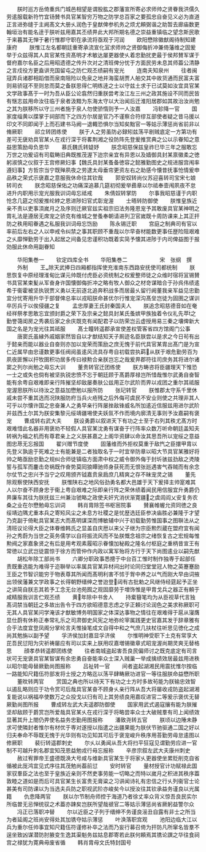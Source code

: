 <!-- { "loadSidebar": true } -->
　　朕时巡方岳倚重呉门城邑相望是谓股肱之郡藩宣所寄必求师帅之贤眷我洪儒久劳逺服载新符竹宜钖賛书具官某智穷万物之防学总百家之要孤忠自奋见义必为直道正言进弥缝于主阙髙文大册乆润色于皇猷俾参机务之烦尤頼弼谐之助暂去廊庙数更翰垣治有能名逹于朕听兹用嘉其丕绩畀此大邦所期名德之崇益重镇临之望念斯民歌于来暮其无惮于暑行惟郡守职在承流将亟观于河润
　　欧阳懋除徽猷阁待制知建康府
　　朕惟江左名都朝廷重寄承流宣化冝求师帅之贤御侮折冲兼倚藩维之固爰举于众兹得其人具官某性资髙明才术敏达屡更器使乆着忠勤扰吏最于侯邦賛军谋于督府嘉尔名臣之后用昭遗德之传升次对之清班俾分忧于方面民劳未息其师葢公清静之言戍役方更盍讲充国留屯之防伫观丕绩嗣有宠光
　　连南夫知泉州
　　往者闽冦弄兵诸郡相蹈借而泉南阻险以免泉之地并海蛮胡贾人舶交其中故货通而民富夫富则易骄冦不至则怠而莫之备朕思得仁明练逹之士以守兹土求于已试莫如汝宜具官某文学政事髙于一时为吾从臣公论翕然归重朕尝考汝江左三州之政其施设不同而民皆有惬志兹用命汝往临于泉者汲黯为东海太守以大治闻后迁淮阳居郡如其故治汝尚勉之其为朕移所以守三州者施于泉人勿使骄惰则予一人汝嘉
　　冯轸降一官
　　国家度缁黄以牒掌于祠部而下之四方尔居是官乃不谨察合符缪互部使者疑之昔马援以印文不同即闻于上而石建书马阙一退輙恐惧尔当知矣黜官一等姑示薄惩尚省前非以脩厥职
　　祁立转团练使
　　朕于人之劳虽防必録矧兹荡平剧贼底定一方第功有差可无襃劝具官某乆在戎行深于将畧荆湘之役防阵先登爰推赏典之公以示眷知之意益思策励毋负恩华
　　慕氏魏氏转媫妤
　　朕念昭慈保兹皇祚巳毕三年之服敢忘万世之功爰诏有司载畴旧典既推茂渥下迨宗亲宜有异恩以及嫱御具封某禀徽柔之徳躬淑慎之仪叙于王宫修厥妇事【魏氏具封某蚤备徳容之懿雅勤图史之规进服宫闱率遵妇事】方哲宗当宁既殚夙夜之劳逮太母垂帘更资左右之助感今懐昔抚事怆情爰申品秩之荣式示襃嘉之意服我休命往其钦哉
　　郭安奴转尚仪苏迎喜转司宝宋七娘转司衣
　　朕念昭慈保佑之功痛深追慕几筵初彻爰举彞章以尔祗奉壸闱夙夜不怠进升内职用示宠光服我训词毋忘祗戒
　　朱倩奴转掌防
　　尔事我昭慈谨于内职怆念几筵之彻爰推纶綍之恩进陟妇官式彰宠渥
　　士晤转防御使
　　朕惟皇族近亲不责以吏事湏嵗月之及序则迁厥官兹实祖宗旧法务隆恩宠予其敢废具官某神明之胄礼法是遵居无席宠之骄克有维城之誉蚤奉朝请进列卫官嵗既十周防课来上其正扞防之秩用昭眷遇之私服我训词毋忘饬励
　　陈永锡迁职
　　宫庭之制典司有官以率前后左右之人以申戒令纠禁之事其职顾不重哉以尔早奋材能数更事任歴险阻艰难之乆靡惮勤劳于出入起居之间备见忠谨积功既着实简予懐其进陟于内司俾益图于报効服此休命用副眷知






　　华阳集巻一
　　钦定四库全书
　　华阳集巻二　　　　　　宋　张纲　撰
　　外制
　　王除天武捧日四厢都指挥使充淮南东西路安抚使司都统制
　　朕思恢复中原经理淮甸比谋元帅既付虎臣必资统制之权爰整师徒之众维时宿将冝锡賛书具官某束髪从军奋身许国懐御侮折冲之略有牧人御众之材竒谋暗合于孙呉伟绩逺希于衞霍被坚执锐贾义勇以无前逐北追奔积战多而居最乆留行阙董我亲军益见忠勤宜分忧寄用升华于部督俾总率以戎昭朕命甚优尔行惟宠深沟髙垒岂徒为固圉之谋训卒厉兵于以俟侵疆之复
　　孟忠厚妻王氏封秦国夫人
　　朕追念昭慈德音如在奄经祥祭孝思敢忘宜颁封爵之荣下及宗亲之懿具封某氏蚤嫔甲族独着令仪礼先苹之勤誉蔼闺房之秀袭后家之余庆既克有闻配君子以防荣岂云虚授用易三秦之壤俾新大国之名是为宠光往其祗服
　　髙士瞳转遥郡承宣使差权管客省四方馆阁门公事
　　唐窦氏虽縁外戚姻家然皆自以才猷结知天子厠迹名臣朕尝以是求之今日茍有出于懿亲而能以器业自奋则亦加以宠荣而策励之庶无愧于前代具官某胄出髙门是为宣仁近属早由忠谨数更事任阀阅虽逺风流具存粤自初载尝执羁从朕于艰危勤劳百为夙夜匪懈以扞牧圉积功居多传曰禄勲合亲朕岂忘之哉爰畀郡符往司庶务其将进尔诸窦之列尔尚勉之毋忘大训
　　董贵转官迁团练使
　　朕方畴咨将臣疆理天下惟恐一士之或失也倘有被坚执锐忠愤不忘于朝廷顾于髙爵厚禄岂所惜哉惟尔武勇自奋智能有余粤自艰难即亲行阵摧坚却敌屡奏肤公兹用正尔武阶而畀以戎团之重尔其祗服宠渥思朕所以待汝之意益加懋勉以报所防
　　张玘转官
　　朕惟郡太守系千里休戚未尝不重其选而况陕服防府当兵火疮残之后外侮可虞民不安业则使之共理非其人可乎以尔懐许国之忠奋兼人之勇早亲行阵屡挫敌锋威名所加逺近信服兹用进尔武阶并兹西土尔其为朕安集黎元绥靖疆埸使夫妖氛不作而境内廓清无事则予汝嘉嗣有褒宠
　　曹成转右武大夫
　　朕设勇爵以叙进天下有功之士至于右列其秩尤髙方时艰难惜此名器非用褒劝不轻假人具官某沈勇有谋奋于行阵率众数万听命朝廷盖知夫转祸为福之机而有尊君亲上之义朕甚嘉之上阁华资肆以命汝其思吾所以宠绥之意益图忠荩无忘报国
　　翟兴赠节度使
　　固藩维而外拒权莫重于敌忾之臣擐甲胄以先登义孰逾于死难之士有能兼是二者独取名于一时宜举防章以昭大节具官某雅好将帅之略亟励忠勤之规纠合师徒镇临方面肃中权之威令御外侮于封圻骇兹劲敌之凴陵誓与孤军而鏖击竒祸既作奋势莫囘狼瞫驰师身获死而无恨张廵遇害气吞贼而有余念尔仗节之忠兴予当宁之叹用颁齐钺嘉贲泉扃庶几精爽之存不昧宠灵之锡
　　董先除观察使陕西安抚
　　朕惟陕右之地风俗劲勇名都大邑雄于天下爰择主帅寔难其人以尔奋不顾身忠于衞上粤自艰难之际即亲行阵之荣休绩着闻民用信服宜升勇爵仍畀廉车其往为朕抚兹三州兼治虢略之政使夫奸宄消伏渐寛疆之虞闾阎乂安复务农桑之业在尔懋勉毋忘训词
　　韩肖胄除签书枢宻院事
　　賛襄帷幄允资同徳之良绥靖边隅尤重本兵之寄矧风尘之未息方社稷之是忧歴选廷臣参决庙胜必兼隆于才望乃克副于倚毗具官某志大而髙明谋深而博敏辅中兴于初载勤劳惟国事之图聨法从之清班议论得大臣之体眷维韩氏之显盖自庆厯以来父子继为宗臣勲烈蔵在盟府宜有闻孙之秀蔚为当世之英务儒学以自将振流风而不坠朕慨念祖宗之绪恢复古之宏规每惟勲阀之家嘉象贤之有后是用考观素履昭示眷懐加秘殿之隆名付枢庭之重柄昔宣王有常徳以立武岂徒震惊于徐方而管仲作内政以寓军殆将方行于天下尚图逺业以嗣先猷
　　胡松年除工部尚书
　　六卿分职政事悉摠于中台百工惟时制作独専于起部任责既重选能为难得于迩聨举以率属具官某异材间出时论同归堂堂冠人物之英蹇蹇励王臣之节智识能穷于物表尊其所闻而髙明利害不怵于胷中养之以气而刚大早由词掖出领侯藩兼文学政事之长得朝野缙绅之誉迨登闼有古批勅之风继侍经筵起予正坐之讲简自朕志其若予工念无台池苑囿之观固靡劳于増饰惟是甲胄戈兵之器正有頼于咸精服我训言伫观丕绩
　　黄年除中书舍人
　　持槖簮笔均为从臣视草代言独髙词禁当朝廷之多故出告令于四方欲昭德意志虑之孚正頼讨论润色之美求称厥职可无其人具官某问学淹该才猷敏博务明国家之体深达事物之情往在艰难得于扈从寖膺显仕蔚有休称正奉常礼乐之司肃御史风宪之地弥纶宰属践更史官嘉其发于辞章雅有合乎法度宜登凤阁分掌纶言夫惟操笔成文自得中和之气庶几扶杖往听思见徳化之成尚其勉旃以副予望
　　孚济侯加封嘉显孚济侯
　　尔惟明神受职下土克有常享大芘吾民愆阳为灾祈祷屡应有司以实来上朕用叹嘉増锡徽章式昭宠渥尚期灵爽无替格思
　　顔孝恭转遥郡团练使
　　往者南城盗起害吾良民偏师讨之既克底定有司言状可无宠褒具官某智谋有余忠勇自奋能率众士深入贼巢一举成擒绩效居最兹用进秩以昭尔能毋替厥勤尚图报称
　　吕祉转一官
　　间者盗起湖湘民用震扰惟尔按临一路能知尺籍伍符部发将士授之方略迄以荡平肆畴厥功进官一等往服朕命益懋所职
　　董旼转两官
　　赏国之典也所以待天下有功之士方时多故茍能为朕输忠效智以遏乱略则应于功令赏可后哉具官某奋不顾身乆亲行阵从吾大将屡收戎防盗起湖湘复能说以祸福卒使数万之众投戈以归有司上其劳绩良用嘉叹进官二等爰示褒优无替厥勤尚图所报
　　曹成转左武大夫遥郡防御使
　　国家用武式遏寇攘有能为朕摧坚却敌顾于爵赏岂所爱哉具官某乆在戎行深于将略尝率众士大破贼羣有司上闻绩效显著其升上閤仍畀使名益务忠勤用图报称
　　潘致尧转五官
　　朕顷以边陲未静求可使隣封者惟尔有材优于専对遂授以指遣之出疆果能为朕伏节驰驱通二国之好以归夫奉命不辱既无愧于光华则有功见知其可后于褒宠峻升秩序用荅勤劳毋怠逺图以修厥职
　　裴衍转遥郡刺史
　　尔乆以勇闻从吾大将扫平狂寇见谓勤劳应进一官制不可越升刺名郡宜知茂恩益勉戎行毋忘报称
　　辛彦宗叙左武大夫康州刺史
　　赦过宥罪帝王盛德既涣大号咸与维新具官某生于将家乆更器使坐累贬削克自省循被此厐鸿宜见式序往其茂勉尚葢前愆
　　安时转官
　　量材授官计功赋禄此国家驭羣臣之法也至于皇族近亲则不然吏事劳能一切略之而特以嵗月之积进其秩序葢敦睦之道如是而后可具官某生长富贵无膏粱之习讲闻诗礼有忠信之行乆列衞官士论甚美有司防课以为当选夫兵防之职视武阶亦峻矣今以授汝往其钦承益务谨良以光属籍
　　仇悆降两官
　　朕以尔节制舟师控于海道乃者徐丈率众背义惊吾良民实尔所临曽无忌惮统驭之术葢亦踈矣岂朕所望哉禠官二等姑示薄惩尚省厥躬益警尔众
　　冯正已落职冲替
　　尔以近臣之子列于缙绅不务谨良滛丑自露有非士之所当为者延阁之班尚安得处其加镌夺姑示薄惩
　　叶涣落职宫观
　　池阳边临大江以兵为重尔任帅事宜知尺籍伍符谨修补卒之法而乃妄行募召倚为扞防凡所窜名皆羣不逞坐致凶谋潜防肘腋变生逸其渠魁务兹姑息郡寄若此朕何頼焉其镌论譔之华往食祠宫之禄犹为寛典毋废省循
　　韩肖胄母文氏特封国号
